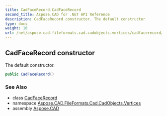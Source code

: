 ```yaml
---
title: CadFaceRecord.CadFaceRecord
second_title: Aspose.CAD for .NET API Reference
description: CadFaceRecord constructor. The default constructor
type: docs
weight: 10
url: /net/aspose.cad.fileformats.cad.cadobjects.vertices/cadfacerecord/cadfacerecord/
---
```

## CadFaceRecord constructor

The default constructor.

```csharp
public CadFaceRecord()
```

### See Also

* class [CadFaceRecord](../)
* namespace [Aspose.CAD.FileFormats.Cad.CadObjects.Vertices](../../cadfacerecord/)
* assembly [Aspose.CAD](../../../)



